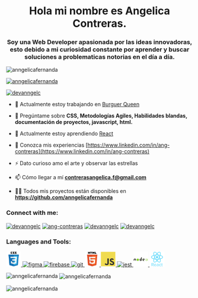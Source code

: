 <h1 align="center">Hola mi nombre es Angelica Contreras.</h1>
<h3 align="center">Soy una Web Developer apasionada por las ideas innovadoras, esto debido a mi curiosidad constante por aprender y buscar soluciones a problematicas notorias en el día a día.</h3>

<p align="left"> <img src="https://komarev.com/ghpvc/?username=anngelicafernanda&label=Profile%20views&color=0e75b6&style=flat" alt="anngelicafernanda" /> </p>

<p align="left"> <a href="https://github.com/ryo-ma/github-profile-trophy"><img src="https://github-profile-trophy.vercel.app/?username=anngelicafernanda" alt="anngelicafernanda" /></a> </p>

<p align="left"> <a href="https://twitter.com/devanngelc" target="blank"><img src="https://img.shields.io/twitter/follow/devanngelc?logo=twitter&style=for-the-badge" alt="devanngelc" /></a> </p>

- 🔭 Actualmente estoy trabajando en [Burguer Queen](https://github.com/anngelicafernanda/SCL020-burger-queen)

- 💬 Pregúntame sobre **CSS, Metodologías Agiles, Habilidades blandas, documentación de proyectos, javascript, html.**

- 🌱 Actualmente estoy aprendiendo [React](https://es.reactjs.org)

- 📄 Conozca mis experiencias [https://www.linkedin.com/in/ang-contreras](https://www.linkedin.com/in/ang-contreras)

- ⚡ Dato curioso amo el arte y observar las estrellas

- 📫 Cómo llegar a mí **contrerasangelica.f@gmail.com**

- 👨‍💻 Todos mis proyectos están disponibles en **https://github.com/anngelicafernanda**

<h3 align="left">Connect with me:</h3>
<p align="left">
<a href="https://twitter.com/devanngelc" target="blank"><img align="center" src="https://raw.githubusercontent.com/rahuldkjain/github-profile-readme-generator/master/src/images/icons/Social/twitter.svg" alt="devanngelc" height="30" width="40" /></a>
<a href="https://linkedin.com/in/ang-contreras" target="blank"><img align="center" src="https://raw.githubusercontent.com/rahuldkjain/github-profile-readme-generator/master/src/images/icons/Social/linked-in-alt.svg" alt="ang-contreras" height="30" width="40" /></a>
<a href="https://instagram.com/devanngelc" target="blank"><img align="center" src="https://raw.githubusercontent.com/rahuldkjain/github-profile-readme-generator/master/src/images/icons/Social/instagram.svg" alt="devanngelc" height="30" width="40" /></a>
<a href="https://discord.gg/devanngelc" target="blank"><img align="center" src="https://raw.githubusercontent.com/rahuldkjain/github-profile-readme-generator/master/src/images/icons/Social/discord.svg" alt="devanngelc" height="30" width="40" /></a>
</p>

<h3 align="left">Languages and Tools:</h3>
<p align="left"> <a href="https://www.w3schools.com/css/" target="_blank" rel="noreferrer"> <img src="https://raw.githubusercontent.com/devicons/devicon/master/icons/css3/css3-original-wordmark.svg" alt="css3" width="40" height="40"/> </a> <a href="https://www.figma.com/" target="_blank" rel="noreferrer"> <img src="https://www.vectorlogo.zone/logos/figma/figma-icon.svg" alt="figma" width="40" height="40"/> </a> <a href="https://firebase.google.com/" target="_blank" rel="noreferrer"> <img src="https://www.vectorlogo.zone/logos/firebase/firebase-icon.svg" alt="firebase" width="40" height="40"/> </a> <a href="https://git-scm.com/" target="_blank" rel="noreferrer"> <img src="https://www.vectorlogo.zone/logos/git-scm/git-scm-icon.svg" alt="git" width="40" height="40"/> </a> <a href="https://www.w3.org/html/" target="_blank" rel="noreferrer"> <img src="https://raw.githubusercontent.com/devicons/devicon/master/icons/html5/html5-original-wordmark.svg" alt="html5" width="40" height="40"/> </a> <a href="https://developer.mozilla.org/en-US/docs/Web/JavaScript" target="_blank" rel="noreferrer"> <img src="https://raw.githubusercontent.com/devicons/devicon/master/icons/javascript/javascript-original.svg" alt="javascript" width="40" height="40"/> </a> <a href="https://jestjs.io" target="_blank" rel="noreferrer"> <img src="https://www.vectorlogo.zone/logos/jestjsio/jestjsio-icon.svg" alt="jest" width="40" height="40"/> </a> <a href="https://nodejs.org" target="_blank" rel="noreferrer"> <img src="https://raw.githubusercontent.com/devicons/devicon/master/icons/nodejs/nodejs-original-wordmark.svg" alt="nodejs" width="40" height="40"/> </a> <a href="https://reactjs.org/" target="_blank" rel="noreferrer"> <img src="https://raw.githubusercontent.com/devicons/devicon/master/icons/react/react-original-wordmark.svg" alt="react" width="40" height="40"/> </a> </p>

<p><img align="left" src="https://github-readme-stats.vercel.app/api/top-langs?username=anngelicafernanda&show_icons=true&locale=en&layout=compact" alt="anngelicafernanda" /></p>

<p>&nbsp;<img align="center" src="https://github-readme-stats.vercel.app/api?username=anngelicafernanda&show_icons=true&locale=en" alt="anngelicafernanda" /></p>

<p><img align="center" src="https://github-readme-streak-stats.herokuapp.com/?user=anngelicafernanda&" alt="anngelicafernanda" /></p>
